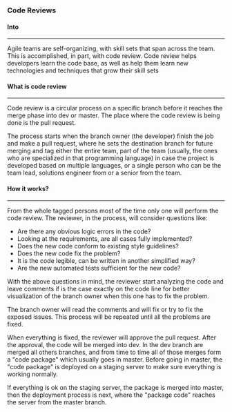 ### Code Reviews
#### Into
***

Agile teams are self-organizing, with skill sets that span across the team.
This is accomplished, in part, with code review.
Code review helps developers learn the code base, as well as help them learn
new technologies and techniques that grow their skill sets

#### What is code review
***
Code review is a circular process on a specific branch before it reaches the merge phase into dev
or master.
The place where the code review is being done is the pull request.

The process starts when the branch owner (the developer) finish the job and make a pull request, where
he sets the destination branch for future merging and tag either the entire team, part of the team
(usually, the ones who are specialized in that programming language) in case the project is developed
based on multiple languages, or a single person who can be the team lead, solutions engineer from or
a senior from the team.

#### How it works?
***
From the whole tagged persons most of the time only one will perform the code review. The reviewer,
in the process, will consider questions like:
* Are there any obvious logic errors in the code?
* Looking at the requirements, are all cases fully implemented?
* Does the new code conform to existing style guidelines?
* Does the new code fix the problem?
* It is the code legible, can be written in another simplified way?
* Are the new automated tests sufficient for the new code?

With the above questions in mind, the reviewer start analyzing the code and leave comments if is the case
exactly on the code line for better visualization of the branch owner when this one has to fix the problem.

The branch owner will read the comments and will fix or try to fix the exposed issues. This process
will be repeated until all the problems are fixed.

When everything is fixed, the reviewer will approve the pull request. After the approval, the code will be
merged into dev. In the dev branch are merged all others branches, and from time to time all of those merges form a "code package" which usually goes in master. Before going in master, the "code package" is deployed on a
staging server to make sure everything is working normally.

If everything is ok on the staging server, the package is merged into master, then the deployment process is next, where
the "package code" reaches the server from the master branch.
